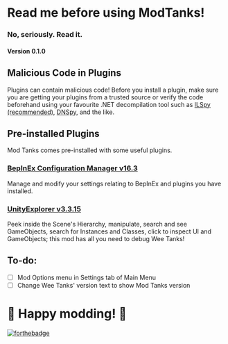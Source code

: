 # Read me before using ModTanks!

### No, seriously. Read it.

#### Version 0.1.0

## Malicious Code in Plugins

Plugins can contain malicious code! Before you install a plugin, make sure you are getting your plugins from a trusted source or verify the code beforehand using your favourite .NET decompilation tool such as [ILSpy \(recommended\)](https://github.com/icsharpcode/ILSpy), [DNSpy](https://github.com/dnSpy/dnSpy), and the like.

## Pre-installed Plugins

Mod Tanks comes pre-installed with some useful plugins.

### [BepInEx Configuration Manager v16.3](https://github.com/BepInEx/BepInEx.ConfigurationManager)

Manage and modify your settings relating to BepInEx and plugins you have installed.

### [UnityExplorer v3.3.15](https://github.com/sinai-dev/UnityExplorer)

Peek inside the Scene's Hierarchy, manipulate, search and see GameObjects, search for Instances and Classes, click to inspect UI and GameObjects; this mod has all you need to debug Wee Tanks!

## To-do:

- [ ] Mod Options menu in Settings tab of Main Menu
- [ ] Change Wee Tanks' version text to show Mod Tanks version

# :tada: Happy modding! :tada:

[![forthebadge](https://forthebadge.com/images/badges/works-on-my-machine.svg)](https://forthebadge.com)
